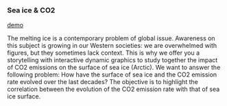 
### Sea ice & CO2

[demo](https://github.com/bberthaud/Dataviz_Banquise-CO2)

The melting ice is a contemporary problem of global issue. Awareness on this subject is growing in our Western societies: we are overwhelmed with figures, but they sometimes lack context. This is why we offer you a storytelling with interactive dynamic graphics to study together the impact of CO2 emissions on the surface of sea ice (Arctic). 
We want to answer the following problem: How have the surface of sea ice and the CO2 emission rate evolved over the last decades? The objective is to highlight the correlation between the evolution of the CO2 emission rate with that of sea ice surface.
